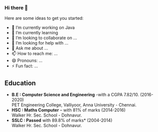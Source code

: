 ### Hi there 👋

<!--
**RSBHARATHRS/RSBHARATHRS** is a ✨ _special_ ✨ repository because its `README.md` (this file) appears on your GitHub profile.-->

Here are some ideas to get you started:

- 🔭 I’m currently working on Java
- 🌱 I’m currently learning 
- 👯 I’m looking to collaborate on ...
- 🤔 I’m looking for help with ...
- 💬 Ask me about ...
- 📫 How to reach me: ...
- 😄 Pronouns: ...
- ⚡ Fun fact: ...
## Education
- **B.E : Computer Science and Engineering**  -with a CGPA 7.82/10.            (2016-2020)  
  PET Engineering College, Valliyoor,
  Anna University - Chennai.  
- **HSC : Maths Computer** – with 81% of marks          (2014-2016)  
  Walker Hr. Sec. School - Dohnavur.  
- **SSLC : Passed** with 89.8% of marks*	                (2004-2014)  
  Walker Hr. Sec. School - Dohnavur.
